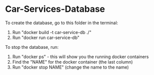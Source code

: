 # Car-Services-Database

To create the database, go to this folder in the terminal:

1. Run "docker build -t car-service-db ./"
2. Run "docker run car-service-db"

To stop the database, run:

1. Run "docker ps" - this will show you the running docker containers
2. Find the "NAME" for the docker container (the last column)
3. Run "docker stop NAME" (change the name to the name)
